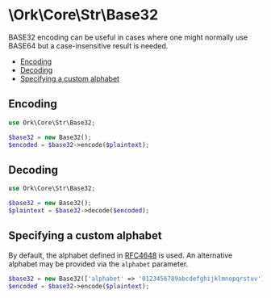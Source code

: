 # \Ork\Core\Str\Base32

BASE32 encoding can be useful in cases where one might normally use BASE64 but
a case-insensitive result is needed.

* [Encoding](#encoding)
* [Decoding](#decoding)
* [Specifying a custom alphabet](#specifying-a-custom-alphabet)

## Encoding

```php
use Ork\Core\Str\Base32;

$base32 = new Base32();
$encoded = $base32->encode($plaintext);
```

## Decoding

```php
use Ork\Core\Str\Base32;

$base32 = new Base32();
$plaintext = $base32->decode($encoded);
```

## Specifying a custom alphabet

By default, the alphabet defined in
[RFC4648](https://datatracker.ietf.org/doc/html/rfc4648#section-6) is used. An
alternative alphabet may be provided via the `alphabet` parameter.

```php
$base32 = new Base32(['alphabet' => '0123456789abcdefghijklmnopqrstuv']);
$encoded = $base32->encode($plaintext);
```
